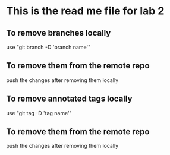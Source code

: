 # This is the read me file for lab 2

## To remove branches locally

use "git branch -D 'branch name'"

## To remove them from the remote repo

push the changes after removing them locally

## To remove annotated tags locally

use "git tag -D 'tag name'"

## To remove them from the remote repo

push the changes after removing them locally
